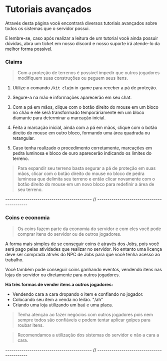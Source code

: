 # **Tutoriais avançados**

Através desta página você encontrará diversos tutoriais
avançados sobre todos os sistemas que o servidor possui.

E lembre-se, caso após realizar a leitura de um tutorial
você ainda possuir dúvidas, abra um ticket em nosso discord
e nosso suporte irá atende-lo da melhor forma possível.

### **Claims**

>Com a proteção de terrenos é possível impedir que outros
jogadores modifiquem suas construções ou peguem seus itens.

1. Utilize o comando `/kit claim` in-game para receber a pá de proteção.

2. Segure-a na mão e informações aparecerão em seu chat.

3. Com a pá em mãos, clique com o botão direito do mouse em um bloco
no chão e ele será transformado temporáriamente em um bloco diamante
para determinar a marcação inicial.

4. Feita a marcação inicial, ainda com a pá em mãos, clique com o botão
direito do mouse em outro bloco, formando uma área quadrada ou retangular.

5. Caso tenha realizado o procedimento corretamente, marcações em pedra
luminosa e bloco de ouro aparecerão indicando os limites do terreno.

>Para expandir seu terreno basta segurar a pá de proteção em suas mãos,
clicar com o botão direito do mouse no bloco de pedra luminosa que delimita
seu terreno e então clicar novamente com o botão direito do mouse em um novo
bloco para redefinir a área de seu terreno.

------------------------------------------- // -------------------------------------------

### **Coins e economia**

>Os coins fazem parte da economia do servidor e com eles
você pode comprar itens do servidor ou de outros jogadores.

A forma mais simples de se conseguir coins é através dos Jobs,
pois você será pago pelas atividades que realizar no servidor.
No entanto uma licença deve ser comprada atrvés do NPC de Jobs
para que você tenha acesso ao trabalho.

Você também pode conseguir coins ganhando eventos, vendendo itens
nas lojas do servidor ou diretamente para outros jogadores.

**Há três formas de vender itens a outros jogadores:**

- Vendendo cara a cara dropando o item e confiando no jogador.
- Colocando seu item a venda no leilão. "/ah"
- Criando uma loja utilizando um baú e uma placa.

>Tenha atenção ao fazer negócios com outros jogadores pois nem sempre
todos são confiáveis e podem tentar aplicar golpes para roubar itens.

>Recomendamos a utilização dos sistemas do servidor e não a cara a cara.

------------------------------------------- // -------------------------------------------